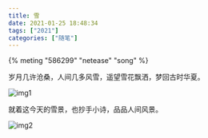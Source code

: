 ```yaml
---
title: 雪
date: 2021-01-25 18:48:34
tags: ["2021"]
categories: ["随笔"]
---
```


{% meting "586299" "netease" "song" %}
</br>

岁月几许沧桑，人间几多风雪，遥望雪花飘洒，梦回古时华夏。

<!--more-->

![img1](2021-01-25_18-46.png)

就着这今天的雪景，也抄手小诗，品品人间风景。

![img2](2021-01-25_18-46_1.png)




